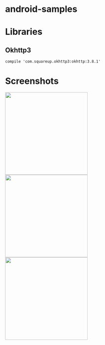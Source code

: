 # android-samples

Libraries
===========

Okhttp3
------------

`compile 'com.squareup.okhttp3:okhttp:3.8.1'`


Screenshots
===========
<img src="https://raw.github.com/hasretsariyer/android-samples/master/screenshot/main_activity.jpg" width="266">
<img src="https://raw.github.com/hasretsariyer/android-samples/master/screenshot/notification_activity.jpg" width="266">
<img src="https://raw.github.com/hasretsariyer/android-samples/master/screenshot/notification.jpg" width="266">
